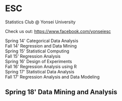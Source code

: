 # ESC
Statistics Club @ Yonsei University

Check us out: https://www.facebook.com/yonseiesc

Spring 14'  Categorical Data Analysis  
Fall 14'    Regression and Data Mining  
Spring 15'  Statistical Computing  
Fall 15'    Regression Analysis  
Spring 16'  Design of Experiments  
Fall 16'    Regression Analysis using R  
Spring 17'  Statistical Data Analysis  
Fall 17'    Regression Analysis and Data Modeling  
## Spring 18'  Data Mining and Analysis  
